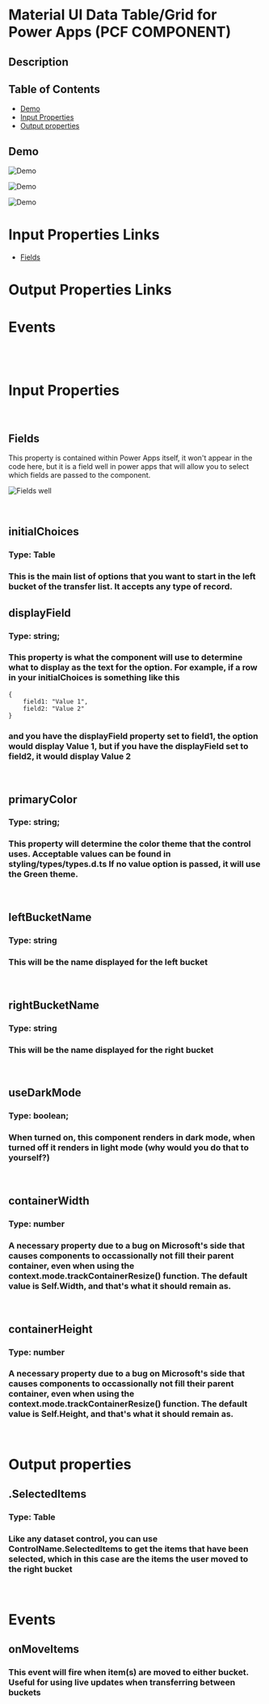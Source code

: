 # Material UI Data Table/Grid for Power Apps (PCF COMPONENT)

## Description
###

## Table of Contents

- [Demo](#Demo)
- [Input Properties](#input-properties)
- [Output properties](#output-properties)

## Demo

![Demo](./images/Demo.png)

![Demo](./images/Demo1.png)

![Demo](./images/Demo2.png)



# Input Properties Links
- [Fields](#fields)

# Output Properties Links

 # Events

<br>
<br>

# Input Properties

<br>

## Fields 
This property is contained within Power Apps itself, it won't appear in the code here, but it is a field well in power apps that will allow you to select which fields are passed to the component.

![Fields well](<./images/FieldWell.png>)

<br>

## initialChoices
### Type: Table
### This is the main list of options that you want to start in the left bucket of the transfer list. It accepts any type of record.

## displayField
### Type: string;
### This property is what the component will use to determine what to display as the text for the option. For example, if a row in your initialChoices is something like this
```
{
    field1: "Value 1",
    field2: "Value 2"
}
```

### and you have the displayField property set to field1, the option would display Value 1, but if you have the displayField set to field2, it would display Value 2

<br>

## primaryColor
### Type: string;
### This property will determine the color theme that the control uses. Acceptable values can be found in styling/types/types.d.ts If no value option is passed, it will use the Green theme.

<br>

## leftBucketName
### Type: string
### This will be the name displayed for the left bucket

<br>

## rightBucketName
### Type: string
### This will be the name displayed for the right bucket

<br>

## useDarkMode
### Type: boolean;
### When turned on, this component renders in dark mode, when turned off it renders in light mode (why would you do that to yourself?)

<br>

## containerWidth
### Type: number
### A necessary property due to a bug on Microsoft's side that causes components to occassionally not fill their parent container, even when using the context.mode.trackContainerResize() function. The default value is Self.Width, and that's what it should remain as. 

<br>

## containerHeight
### Type: number
### A necessary property due to a bug on Microsoft's side that causes components to occassionally not fill their parent container, even when using the context.mode.trackContainerResize() function. The default value is Self.Height, and that's what it should remain as. 


<br>

# Output properties

## .SelectedItems
### Type: Table
### Like any dataset control, you can use ControlName.SelectedItems to get the items that have been selected, which in this case are the items the user moved to the right bucket

<br>

# Events

## onMoveItems
### This event will fire when item(s) are moved to either bucket. Useful for using live updates when transferring between buckets

<br>




